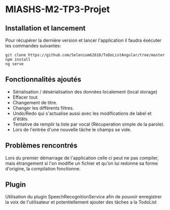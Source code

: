 # MIASHS-M2-TP3-Projet

## Installation et lancement

Pour récupérer la dernière version et lancer l'application il faudra éxécuter les commandes suivantes:
```
git clone https://github.com/Selenium62610/ToDoListAngular/tree/master
npm install
ng serve
```

## Fonctionnalités ajoutés

- Sérialisation / désérialisation des données localement (local storage)
- Effacer tout.
- Changement de titre.
- Changer les différents filtres.
- Undo/Redo qui s'actualise aussi avec les modifications de label et d'étâts.
- Tentative de remplir la liste par vocal (Récuperation simple de la parole).
- Lors de l'entrée d'une nouvelle tâche le champs se vide.

## Problèmes rencontrés

Lors du premier démarrage de l'application celle ci peut ne pas compiler, mais étrangement si l'on modifie un fichier et qu'on lui redonne sa forme d'origine, la compilation fonctionne.

## Plugin

Utilisation du plugin SpeechRecognitionService afin de pouvoir enregistrer la voix de l'utilisateur et potentiellement ajouter des tâches a la TodoList

